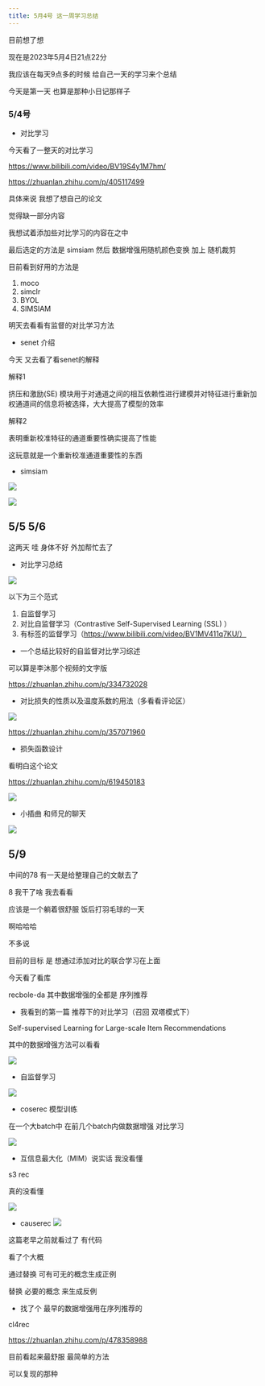 ```yaml
---
title: 5月4号 这一周学习总结
---
```


目前想了想 

现在是2023年5月4日21点22分

我应该在每天9点多的时候 给自己一天的学习来个总结 

今天是第一天 也算是那种小日记那样子

### 5/4号

- 对比学习

今天看了一整天的对比学习

https://www.bilibili.com/video/BV19S4y1M7hm/

https://zhuanlan.zhihu.com/p/405117499

具体来说 我想了想自己的论文

觉得缺一部分内容

我想试着添加些对比学习的内容在之中

最后选定的方法是 simsiam 然后 数据增强用随机颜色变换 加上 随机裁剪

目前看到好用的方法是 

1. moco
2. simclr
3. BYOL
4. SIMSIAM

明天去看看有监督的对比学习方法

- senet 介绍

今天 又去看了看senet的解释

解释1

挤压和激励(SE) 模块用于对通道之间的相互依赖性进行建模并对特征进行重新加权通道间的信息将被选择，大大提高了模型的效率

解释2

表明重新校准特征的通道重要性确实提高了性能

这玩意就是一个重新校准通道重要性的东西

- simsiam

![](https://pic2.imgdb.cn/item/6453b5a20d2dde57770f8031.png)

![](https://pic2.imgdb.cn/item/6453b5a10d2dde57770f7ff0.png)

## 5/5 5/6

这两天 哇 身体不好 外加帮忙去了

- 对比学习总结

![](https://pic2.imgdb.cn/item/645863070d2dde57774e7cc6.jpg)

以下为三个范式

1. 自监督学习
2. 对比自监督学习（Contrastive Self-Supervised Learning (SSL) ）
3. 有标签的监督学习（https://www.bilibili.com/video/BV1MV411q7KU/）

- 一个总结比较好的自监督对比学习综述

可以算是李沐那个视频的文字版

https://zhuanlan.zhihu.com/p/334732028

- 对比损失的性质以及温度系数的用法（多看看评论区）

![](https://pic2.imgdb.cn/item/645863080d2dde57774e7dee.png)

https://zhuanlan.zhihu.com/p/357071960

- 损失函数设计

看明白这个论文

https://zhuanlan.zhihu.com/p/619450183

![](https://pic2.imgdb.cn/item/645863070d2dde57774e7d2e.jpg)

- 小插曲 和师兄的聊天

![](https://pic2.imgdb.cn/item/645863080d2dde57774e7d6e.png)

## 5/9 

中间的78 有一天是给整理自己的文献去了

8 我干了啥 我去看看

应该是一个躺着很舒服 饭后打羽毛球的一天

啊哈哈哈

不多说

目前的目标 是 想通过添加对比的联合学习在上面

今天看了看库

recbole-da 其中数据增强的全都是 序列推荐

- 我看到的第一篇 推荐下的对比学习（召回 双塔模式下）

Self-supervised Learning for Large-scale Item Recommendations

其中的数据增强方法可以看看

![](https://pic2.imgdb.cn/item/645b03860d2dde57770bfa6a.png)

- 自监督学习 

![](https://pic2.imgdb.cn/item/645b03860d2dde57770bfa2d.png)

- coserec 模型训练

在一个大batch中 在前几个batch内做数据增强 对比学习

![](https://pic2.imgdb.cn/item/645b03860d2dde57770bf9f1.png)

- 互信息最大化（MIM）说实话 我没看懂

s3 rec

真的没看懂

![](https://pic2.imgdb.cn/item/645b03860d2dde57770bf99c.png)

- causerec
![](https://pic2.imgdb.cn/item/645b03860d2dde57770bfabb.png)

这篇老早之前就看过了 有代码 

看了个大概

通过替换 可有可无的概念生成正例

替换 必要的概念 来生成反例

- 找了个 最早的数据增强用在序列推荐的

cl4rec 

https://zhuanlan.zhihu.com/p/478358988

目前看起来最舒服 最简单的方法 

可以复现的那种

